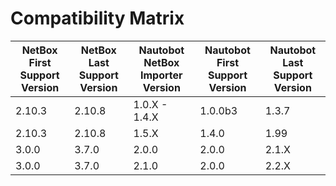 # Compatibility Matrix

| NetBox First Support Version | NetBox Last Support Version | Nautobot NetBox Importer Version | Nautobot First Support Version | Nautobot Last Support Version |
| ---------------------------- | --------------------------- | -------------------------------- | ------------------------------ | ----------------------------- |
| 2.10.3                       | 2.10.8                      | 1.0.X - 1.4.X                    | 1.0.0b3                        | 1.3.7                         |
| 2.10.3                       | 2.10.8                      | 1.5.X                            | 1.4.0                          | 1.99                          |
| 3.0.0                        | 3.7.0                       | 2.0.0                            | 2.0.0                          | 2.1.X                         |
| 3.0.0                        | 3.7.0                       | 2.1.0                            | 2.0.0                          | 2.2.X                         |
